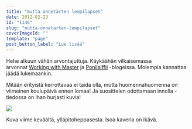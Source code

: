 ```yaml
---
title: "mutta onnetarten lempilapset"
date: 2012-02-23
id: "1146"
slug: "mutta-onnetarten-lempilapset"
coverImageId: ""
template: "page"
post_button_label: "Lue lisää"
---
```


Hehe alkuun vähän arvontajuttuja. Käykäähän vilkaisemassa arvonnat [Working with Master](http://workingwithmaster.blogspot.com/2012/02/arvonta.html) ja [Ponilaiffii](http://www.ponilaiffii.blogspot.com/2012/02/arvonta.html) -blogeissa. Molempia kannattaa jäädä lukemaankin.

Mitään erityistä kerrottavaa ei taida olla, mutta huomennahuomenna on viimeinen koulupäivä ennen lomaa! Ja suosittelen odottamaan innolla - tiedossa on ihan hurjasti kuvia!

[![](/images/IMG_0747.jpg)](http://1.bp.blogspot.com/-zVa9DxOzq6c/T0ZYysWgwlI/AAAAAAAAAVE/V9yEV5dFQ6U/s1600/IMG_0747.jpg)

Kuva viime keväältä, ylläpitoheppasesta. Isoa kaveria on ikävä.
